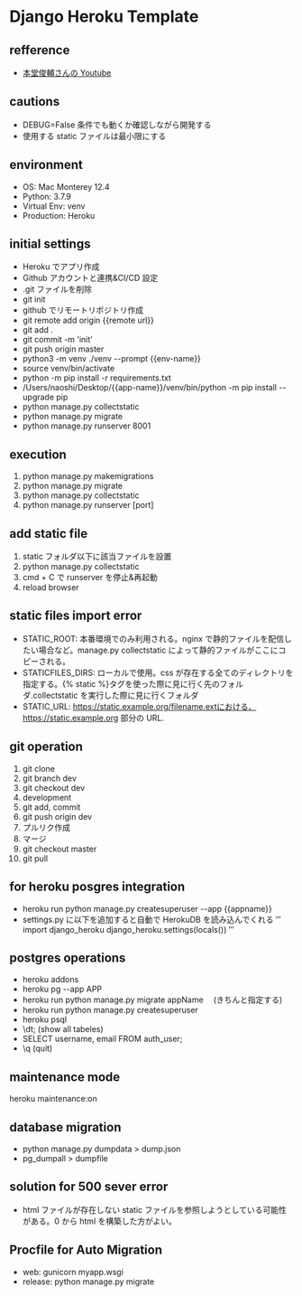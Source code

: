 # Django Heroku Template

## refference

- [本堂俊輔さんの Youtube](https://www.youtube.com/watch?v=vV_eUbaEH2A)

## cautions

- DEBUG=False 条件でも動くか確認しながら開発する
- 使用する static ファイルは最小限にする

## environment

- OS: Mac Monterey 12.4
- Python: 3.7.9
- Virtual Env: venv
- Production: Heroku

## initial settings

- Heroku でアプリ作成
- Github アカウントと連携&CI/CD 設定
- .git ファイルを削除
- git init
- github でリモートリポジトリ作成
- git remote add origin {{remote url}}
- git add .
- git commit -m 'init'
- git push origin master
- python3 -m venv ./venv --prompt {{env-name}}
- source venv/bin/activate
- python -m pip install -r requirements.txt
- /Users/naoshi/Desktop/{{app-name}}/venv/bin/python -m pip install --upgrade pip
- python manage.py collectstatic
- python manage.py migrate
- python manage.py runserver 8001

## execution

1. python manage.py makemigrations
2. python manage.py migrate
3. python manage.py collectstatic
4. python manage.py runserver [port]

## add static file

1. static フォルダ以下に該当ファイルを設置
2. python manage.py collectstatic
3. cmd + C で runserver を停止&再起動
4. reload browser

## static files import error

- STATIC_ROOT: 本番環境でのみ利用される。nginx で静的ファイルを配信したい場合など。manage.py collectstatic によって静的ファイルがここにコピーされる。
- STATICFILES_DIRS: ローカルで使用。css が存在する全てのディレクトリを指定する。{% static %}タグを使った際に見に行く先のフォルダ.collectstatic を実行した際に見に行くフォルダ
- STATIC_URL: https://static.example.org/filename.extにおける、https://static.example.org 部分の URL.

## git operation

1. git clone
2. git branch dev
3. git checkout dev
4. development
5. git add, commit
6. git push origin dev
7. プルリク作成
8. マージ
9. git checkout master
10. git pull

## for heroku posgres integration

- heroku run python manage.py createsuperuser --app {{appname}}
- settings.py に以下を追加すると自動で HerokuDB を読み込んでくれる
  ′′′
  import django_heroku
  django_heroku.settings(locals())
  ′′′

## postgres operations

- heroku addons
- heroku pg --app APP
- heroku run python manage.py migrate appName 　(きちんと指定する)
- heroku run python manage.py createsuperuser
- heroku psql
- \dt; (show all tabeles)
- SELECT username, email FROM auth_user;
- \q (quit)

## maintenance mode

heroku maintenance:on

## database migration

- python manage.py dumpdata > dump.json
- pg_dumpall > dumpfile

## solution for 500 sever error

- html ファイルが存在しない static ファイルを参照しようとしている可能性がある。0 から html を構築した方がよい。

## Procfile for Auto Migration

- web: gunicorn myapp.wsgi
- release: python manage.py migrate
